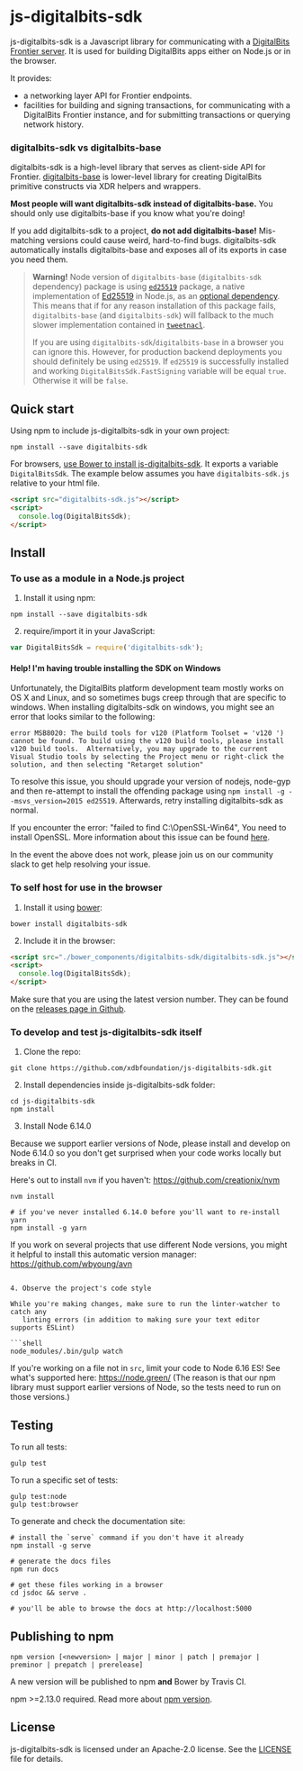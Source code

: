 # js-digitalbits-sdk

js-digitalbits-sdk is a Javascript library for communicating with a
[DigitalBits Frontier server](https://github.com/xdbfoundation/go/tree/master/services/frontier).
It is used for building DigitalBits apps either on Node.js or in the browser.

It provides:

- a networking layer API for Frontier endpoints.
- facilities for building and signing transactions, for communicating with a
  DigitalBits Frontier instance, and for submitting transactions or querying network
  history.

### digitalbits-sdk vs digitalbits-base

digitalbits-sdk is a high-level library that serves as client-side API for Frontier.
[digitalbits-base](https://github.com/xdbfoundation/js-digitalbits-base) is lower-level
library for creating DigitalBits primitive constructs via XDR helpers and wrappers.

**Most people will want digitalbits-sdk instead of digitalbits-base.** You should only
use digitalbits-base if you know what you're doing!

If you add digitalbits-sdk to a project, **do not add digitalbits-base!** Mis-matching
versions could cause weird, hard-to-find bugs. digitalbits-sdk automatically
installs digitalbits-base and exposes all of its exports in case you need them.

> **Warning!** Node version of `digitalbits-base` (`digitalbits-sdk` dependency) package
> is using [`ed25519`](https://www.npmjs.com/package/ed25519) package, a native
> implementation of [Ed25519](https://ed25519.cr.yp.to/) in Node.js, as an
> [optional dependency](https://docs.npmjs.com/files/package.json#optionaldependencies).
> This means that if for any reason installation of this package fails,
> `digitalbits-base` (and `digitalbits-sdk`) will fallback to the much slower
> implementation contained in
> [`tweetnacl`](https://www.npmjs.com/package/tweetnacl).
>
> If you are using `digitalbits-sdk`/`digitalbits-base` in a browser you can ignore
> this. However, for production backend deployments you should definitely be
> using `ed25519`. If `ed25519` is successfully installed and working
> `DigitalBitsSdk.FastSigning` variable will be equal `true`. Otherwise it will be
> `false`.

## Quick start

Using npm to include js-digitalbits-sdk in your own project:

```shell
npm install --save digitalbits-sdk
```

For browsers,
[use Bower to install js-digitalbits-sdk](#to-self-host-for-use-in-the-browser). It
exports a variable `DigitalBitsSdk`. The example below assumes you have
`digitalbits-sdk.js` relative to your html file.

```html
<script src="digitalbits-sdk.js"></script>
<script>
  console.log(DigitalBitsSdk);
</script>
```

## Install

### To use as a module in a Node.js project

1. Install it using npm:

```shell
npm install --save digitalbits-sdk
```

2. require/import it in your JavaScript:

```js
var DigitalBitsSdk = require('digitalbits-sdk');
```

#### Help! I'm having trouble installing the SDK on Windows

Unfortunately, the DigitalBits platform development team mostly works on OS X and
Linux, and so sometimes bugs creep through that are specific to windows. When
installing digitalbits-sdk on windows, you might see an error that looks similar to
the following:

```shell
error MSB8020: The build tools for v120 (Platform Toolset = 'v120 ') cannot be found. To build using the v120 build tools, please install v120 build tools.  Alternatively, you may upgrade to the current Visual Studio tools by selecting the Project menu or right-click the solution, and then selecting "Retarget solution"
```

To resolve this issue, you should upgrade your version of nodejs, node-gyp and
then re-attempt to install the offending package using
`npm install -g --msvs_version=2015 ed25519`. Afterwards, retry installing
digitalbits-sdk as normal.

If you encounter the error: "failed to find C:\OpenSSL-Win64", You need to
install OpenSSL. More information about this issue can be found
[here](https://github.com/nodejs/node-gyp/wiki/Linking-to-OpenSSL).

In the event the above does not work, please join us on our community slack to
get help resolving your issue.

### To self host for use in the browser

1. Install it using [bower](http://bower.io):

```shell
bower install digitalbits-sdk
```

2. Include it in the browser:

```html
<script src="./bower_components/digitalbits-sdk/digitalbits-sdk.js"></script>
<script>
  console.log(DigitalBitsSdk);
</script>
```


Make sure that you are using the latest version number. They can be found on the
[releases page in Github](https://github.com/xdbfoundation/js-digitalbits-sdk/releases).

### To develop and test js-digitalbits-sdk itself

1. Clone the repo:

```shell
git clone https://github.com/xdbfoundation/js-digitalbits-sdk.git
```

2. Install dependencies inside js-digitalbits-sdk folder:

```shell
cd js-digitalbits-sdk
npm install
```

3. Install Node 6.14.0

Because we support earlier versions of Node, please install and develop on Node
6.14.0 so you don't get surprised when your code works locally but breaks in CI.

Here's out to install `nvm` if you haven't: https://github.com/creationix/nvm

```shell
nvm install

# if you've never installed 6.14.0 before you'll want to re-install yarn
npm install -g yarn
```

If you work on several projects that use different Node versions, you might it
helpful to install this automatic version manager:
https://github.com/wbyoung/avn

````

4. Observe the project's code style

While you're making changes, make sure to run the linter-watcher to catch any
   linting errors (in addition to making sure your text editor supports ESLint)

```shell
node_modules/.bin/gulp watch
````

If you're working on a file not in `src`, limit your code to Node 6.16 ES! See
what's supported here: https://node.green/ (The reason is that our npm library
must support earlier versions of Node, so the tests need to run on those
versions.)

## Testing

To run all tests:

```shell
gulp test
```

To run a specific set of tests:

```shell
gulp test:node
gulp test:browser
```

To generate and check the documentation site:

```shell
# install the `serve` command if you don't have it already
npm install -g serve

# generate the docs files
npm run docs

# get these files working in a browser
cd jsdoc && serve .

# you'll be able to browse the docs at http://localhost:5000
```

## Publishing to npm

```
npm version [<newversion> | major | minor | patch | premajor | preminor | prepatch | prerelease]
```

A new version will be published to npm **and** Bower by Travis CI.

npm >=2.13.0 required. Read more about
[npm version](https://docs.npmjs.com/cli/version).

## License

js-digitalbits-sdk is licensed under an Apache-2.0 license. See the
[LICENSE](https://github.com/xdbfoundation/js-digitalbits-sdk/blob/master/LICENSE) file
for details.
